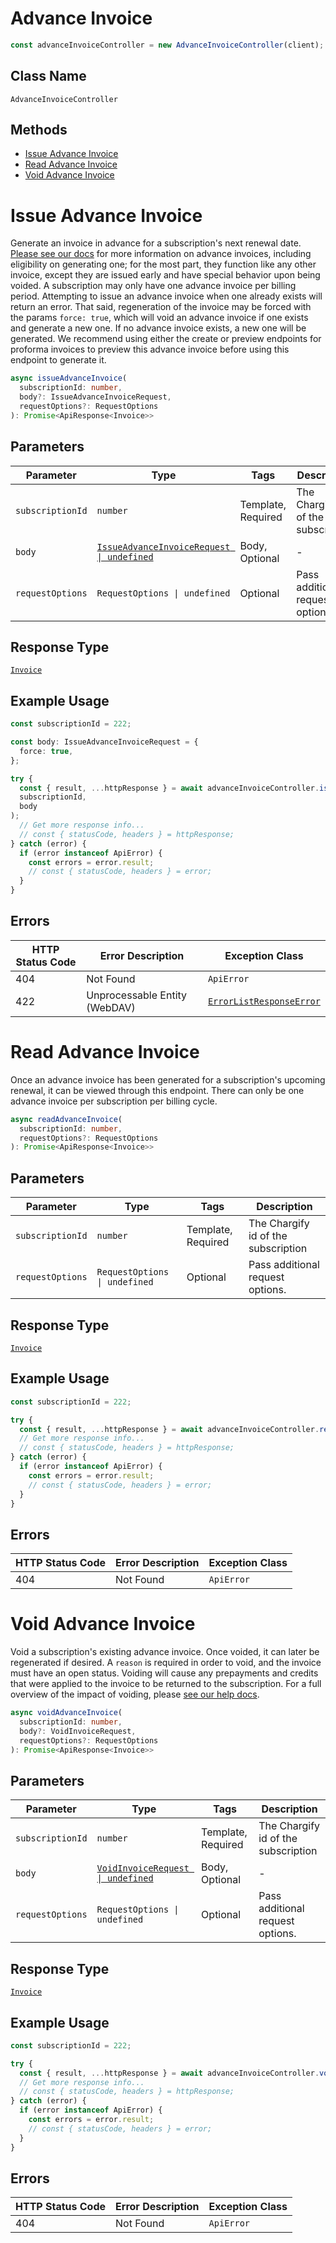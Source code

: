 # Advance Invoice

```ts
const advanceInvoiceController = new AdvanceInvoiceController(client);
```

## Class Name

`AdvanceInvoiceController`

## Methods

* [Issue Advance Invoice](../../doc/controllers/advance-invoice.md#issue-advance-invoice)
* [Read Advance Invoice](../../doc/controllers/advance-invoice.md#read-advance-invoice)
* [Void Advance Invoice](../../doc/controllers/advance-invoice.md#void-advance-invoice)


# Issue Advance Invoice

Generate an invoice in advance for a subscription's next renewal date. [Please see our docs](https://maxio-chargify.zendesk.com/hc/en-us/articles/5404811062541-Issue-Invoice-In-Advance) for more information on advance invoices, including eligibility on generating one; for the most part, they function like any other invoice, except they are issued early and have special behavior upon being voided.
A subscription may only have one advance invoice per billing period. Attempting to issue an advance invoice when one already exists will return an error.
That said, regeneration of the invoice may be forced with the params `force: true`, which will void an advance invoice if one exists and generate a new one. If no advance invoice exists, a new one will be generated.
We recommend using either the create or preview endpoints for proforma invoices to preview this advance invoice before using this endpoint to generate it.

```ts
async issueAdvanceInvoice(
  subscriptionId: number,
  body?: IssueAdvanceInvoiceRequest,
  requestOptions?: RequestOptions
): Promise<ApiResponse<Invoice>>
```

## Parameters

| Parameter | Type | Tags | Description |
|  --- | --- | --- | --- |
| `subscriptionId` | `number` | Template, Required | The Chargify id of the subscription |
| `body` | [`IssueAdvanceInvoiceRequest \| undefined`](../../doc/models/issue-advance-invoice-request.md) | Body, Optional | - |
| `requestOptions` | `RequestOptions \| undefined` | Optional | Pass additional request options. |

## Response Type

[`Invoice`](../../doc/models/invoice.md)

## Example Usage

```ts
const subscriptionId = 222;

const body: IssueAdvanceInvoiceRequest = {
  force: true,
};

try {
  const { result, ...httpResponse } = await advanceInvoiceController.issueAdvanceInvoice(
  subscriptionId,
  body
);
  // Get more response info...
  // const { statusCode, headers } = httpResponse;
} catch (error) {
  if (error instanceof ApiError) {
    const errors = error.result;
    // const { statusCode, headers } = error;
  }
}
```

## Errors

| HTTP Status Code | Error Description | Exception Class |
|  --- | --- | --- |
| 404 | Not Found | `ApiError` |
| 422 | Unprocessable Entity (WebDAV) | [`ErrorListResponseError`](../../doc/models/error-list-response-error.md) |


# Read Advance Invoice

Once an advance invoice has been generated for a subscription's upcoming renewal, it can be viewed through this endpoint. There can only be one advance invoice per subscription per billing cycle.

```ts
async readAdvanceInvoice(
  subscriptionId: number,
  requestOptions?: RequestOptions
): Promise<ApiResponse<Invoice>>
```

## Parameters

| Parameter | Type | Tags | Description |
|  --- | --- | --- | --- |
| `subscriptionId` | `number` | Template, Required | The Chargify id of the subscription |
| `requestOptions` | `RequestOptions \| undefined` | Optional | Pass additional request options. |

## Response Type

[`Invoice`](../../doc/models/invoice.md)

## Example Usage

```ts
const subscriptionId = 222;

try {
  const { result, ...httpResponse } = await advanceInvoiceController.readAdvanceInvoice(subscriptionId);
  // Get more response info...
  // const { statusCode, headers } = httpResponse;
} catch (error) {
  if (error instanceof ApiError) {
    const errors = error.result;
    // const { statusCode, headers } = error;
  }
}
```

## Errors

| HTTP Status Code | Error Description | Exception Class |
|  --- | --- | --- |
| 404 | Not Found | `ApiError` |


# Void Advance Invoice

Void a subscription's existing advance invoice. Once voided, it can later be regenerated if desired.
A `reason` is required in order to void, and the invoice must have an open status. Voiding will cause any prepayments and credits that were applied to the invoice to be returned to the subscription. For a full overview of the impact of voiding, please [see our help docs](../../doc/models/invoice.md).

```ts
async voidAdvanceInvoice(
  subscriptionId: number,
  body?: VoidInvoiceRequest,
  requestOptions?: RequestOptions
): Promise<ApiResponse<Invoice>>
```

## Parameters

| Parameter | Type | Tags | Description |
|  --- | --- | --- | --- |
| `subscriptionId` | `number` | Template, Required | The Chargify id of the subscription |
| `body` | [`VoidInvoiceRequest \| undefined`](../../doc/models/void-invoice-request.md) | Body, Optional | - |
| `requestOptions` | `RequestOptions \| undefined` | Optional | Pass additional request options. |

## Response Type

[`Invoice`](../../doc/models/invoice.md)

## Example Usage

```ts
const subscriptionId = 222;

try {
  const { result, ...httpResponse } = await advanceInvoiceController.voidAdvanceInvoice(subscriptionId);
  // Get more response info...
  // const { statusCode, headers } = httpResponse;
} catch (error) {
  if (error instanceof ApiError) {
    const errors = error.result;
    // const { statusCode, headers } = error;
  }
}
```

## Errors

| HTTP Status Code | Error Description | Exception Class |
|  --- | --- | --- |
| 404 | Not Found | `ApiError` |

